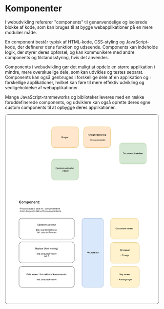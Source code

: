 # Komponenter

I webudvikling refererer "components" til genanvendelige og isolerede blokke af kode, som kan bruges til at bygge webapplikationer på en mere modulær måde.

En component består typisk af HTML-kode, CSS-styling og JavaScript-kode, der definerer dens funktion og udseende. Components kan indeholde logik, der styrer deres opførsel, og kan kommunikere med andre components og tilstandsstyring, hvis det anvendes.

Components i webudvikling gør det muligt at opdele en større applikation i mindre, mere overskuelige dele, som kan udvikles og testes separat. Components kan også genbruges i forskellige dele af en applikation og i forskellige applikationer, hvilket kan føre til mere effektiv udvikling og vedligeholdelse af webapplikationer.

Mange JavaScript-rammeworks og biblioteker leveres med en række foruddefinerede components, og udviklere kan også oprette deres egne custom components til at opbygge deres applikationer.

![DatahubProduktion](Frontend.png)
